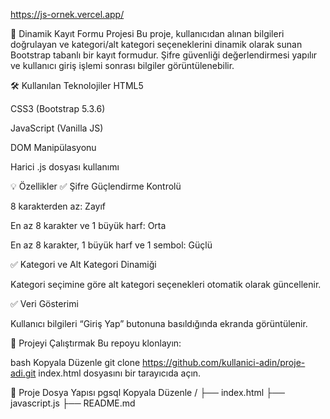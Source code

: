 https://js-ornek.vercel.app/

🧾 Dinamik Kayıt Formu Projesi
Bu proje, kullanıcıdan alınan bilgileri doğrulayan ve kategori/alt kategori seçeneklerini dinamik olarak sunan Bootstrap tabanlı bir kayıt formudur. Şifre güvenliği değerlendirmesi yapılır ve kullanıcı giriş işlemi sonrası bilgiler görüntülenebilir.

🛠️ Kullanılan Teknolojiler
HTML5

CSS3 (Bootstrap 5.3.6)

JavaScript (Vanilla JS)

DOM Manipülasyonu

Harici .js dosyası kullanımı

💡 Özellikler
✅ Şifre Güçlendirme Kontrolü

8 karakterden az: Zayıf

En az 8 karakter ve 1 büyük harf: Orta

En az 8 karakter, 1 büyük harf ve 1 sembol: Güçlü

✅ Kategori ve Alt Kategori Dinamiği

Kategori seçimine göre alt kategori seçenekleri otomatik olarak güncellenir.

✅ Veri Gösterimi

Kullanıcı bilgileri “Giriş Yap” butonuna basıldığında ekranda görüntülenir.

🚀 Projeyi Çalıştırmak
Bu repoyu klonlayın:

bash
Kopyala
Düzenle
git clone https://github.com/kullanici-adin/proje-adi.git
index.html dosyasını bir tarayıcıda açın.

📁 Proje Dosya Yapısı
pgsql
Kopyala
Düzenle
/
├── index.html
├── javascript.js
├── README.md
 
